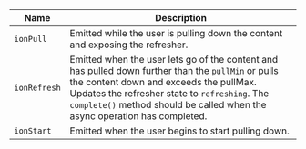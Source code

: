 
| Name | Description |
| --- | --- |
| `ionPull` | Emitted while the user is pulling down the content and exposing the refresher. |
| `ionRefresh` | Emitted when the user lets go of the content and has pulled down further than the `pullMin` or pulls the content down and exceeds the pullMax. Updates the refresher state to `refreshing`. The `complete()` method should be called when the async operation has completed. |
| `ionStart` | Emitted when the user begins to start pulling down. |

